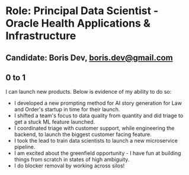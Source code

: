 # Role: Principal Data Scientist - Oracle Health Applications & Infrastructure

## Candidate: Boris Dev, boris.dev@gmail.com

## 0 to 1

I can launch new products. Below is evidence of my ability to do so:

-   I developed a new prompting method for AI story generation for Law and Order's startup in time for their launch.
-   I shifted a team's focus to data quality from quantity and did triage to get a stuck ML feature launched.
-   I coordinated triage with customer support, while engineering the backend, to launch the biggest customer facing feature.
-   I took the lead to train data scientists to launch a new microservice pipeline.
-   I am excited about the greenfield opportunity - I have fun at building things from scratch in states of high ambiguity.
-   I do blocker removal by working across silos!

